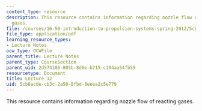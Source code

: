 ```yaml
---
content_type: resource
description: This resource contains information regarding nozzle flow of reacting
  gases.
file: /courses/16-50-introduction-to-propulsion-systems-spring-2012/5cb8acdecb3c2a588fbd8eeea2c5e779_MIT16_50S12_lec12.pdf
file_type: application/pdf
learning_resource_types:
- Lecture Notes
ocw_type: OCWFile
parent_title: Lecture Notes
parent_type: CourseSection
parent_uid: 2d574186-805b-8d6e-b715-c104aa54fb59
resourcetype: Document
title: Lecture 12
uid: 5cb8acde-cb3c-2a58-8fbd-8eeea2c5e779
---
```

This resource contains information regarding nozzle flow of reacting gases.

